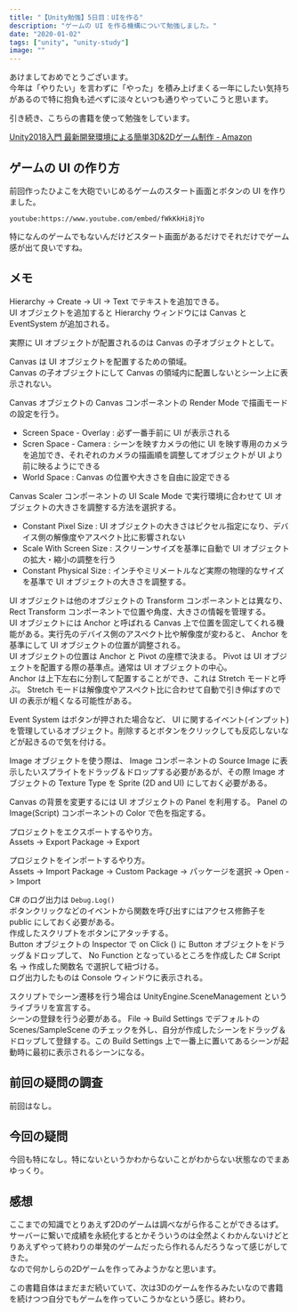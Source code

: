 ```yaml
---
title: "【Unity勉強】5日目：UIを作る"
description: "ゲームの UI を作る機構について勉強しました。"
date: "2020-01-02"
tags: ["unity", "unity-study"]
image: ""
---
```


あけましておめでとうございます。  
今年は「やりたい」を言わずに「やった」を積み上げまくる一年にしたい気持ちがあるので特に抱負も述べずに淡々といつも通りやっていこうと思います。

引き続き、こちらの書籍を使って勉強をしています。

[Unity2018入門 最新開発環境による簡単3D&2Dゲーム制作 - Amazon](https://www.amazon.co.jp/dp/4797397667)

## ゲームの UI の作り方

前回作ったひよこを大砲でいじめるゲームのスタート画面とボタンの UI を作りました。

`youtube:https://www.youtube.com/embed/fWkKkHi8jYo`

特になんのゲームでもないんだけどスタート画面があるだけでそれだけでゲーム感が出て良いですね。

## メモ

Hierarchy -> Create -> UI -> Text でテキストを追加できる。  
UI オブジェクトを追加すると Hierarchy ウィンドウには Canvas と EventSystem が追加される。

実際に UI オブジェクトが配置されるのは Canvas の子オブジェクトとして。

Canvas は UI オブジェクトを配置するための領域。  
Canvas の子オブジェクトにして Canvas の領域内に配置しないとシーン上に表示されない。

Canvas オブジェクトの Canvas コンポーネントの Render Mode で描画モードの設定を行う。

- Screen Space - Overlay : 必ず一番手前に UI が表示される
- Scren Space - Camera : シーンを映すカメラの他に UI を映す専用のカメラを追加でき、それぞれのカメラの描画順を調整してオブジェクトが UI より前に映るようにできる
- World Space : Canvas の位置や大きさを自由に設定できる

Canvas Scaler コンポーネントの UI Scale Mode で実行環境に合わせて UI オブジェクトの大きさを調整する方法を選択する。

- Constant Pixel Size : UI オブジェクトの大きさはピクセル指定になり、デバイス側の解像度やアスペクト比に影響されない
- Scale With Screen Size : スクリーンサイズを基準に自動で UI オブジェクトの拡大・縮小の調整を行う
- Constant Physical Size : インチやミリメートルなど実際の物理的なサイズを基準で UI オブジェクトの大きさを調整する。

UI オブジェクトは他のオブジェクトの Transform コンポーネントとは異なり、 Rect Transform コンポーネントで位置や角度、大きさの情報を管理する。  
UI オブジェクトには Anchor と呼ばれる Canvas 上で位置を固定してくれる機能がある。実行先のデバイス側のアスペクト比や解像度が変わると、 Anchor を基準にして UI オブジェクトの位置が調整される。  
UI オブジェクトの位置は Anchor と Pivot の座標で決まる。 Pivot は UI オブジェクトを配置する際の基準点。通常は UI オブジェクトの中心。  
Anchor は上下左右に分割して配置することができ、これは Stretch モードと呼ぶ。 Stretch モードは解像度やアスペクト比に合わせて自動で引き伸ばすので UI の表示が粗くなる可能性がある。

Event System はボタンが押された場合など、 UI に関するイベント(インプット)を管理しているオブジェクト。削除するとボタンをクリックしても反応しないなどが起きるので気を付ける。

Image オブジェクトを使う際は、 Image コンポーネントの Source Image に表示したいスプライトをドラッグ＆ドロップする必要があるが、その際 Image オブジェクトの Texture Type を Sprite (2D and UI) にしておく必要がある。

Canvas の背景を変更するには UI オブジェクトの Panel を利用する。 Panel の Image(Script) コンポーネントの Color で色を指定する。

プロジェクトをエクスポートするやり方。  
Assets -> Export Package -> Export

プロジェクトをインポートするやり方。  
Assets -> Import Package -> Custom Package -> パッケージを選択 -> Open -> Import

C# のログ出力は `Debug.Log()`  
ボタンクリックなどのイベントから関数を呼び出すにはアクセス修飾子を public にしておく必要がある。  
作成したスクリプトをボタンにアタッチする。  
Button オブジェクトの Inspector で on Click () に Button オブジェクトをドラッグ＆ドロップして、 No Function となっているところを作成した C# Script 名 -> 作成した関数名 で選択して紐づける。  
ログ出力したものは Console ウィンドウに表示される。

スクリプトでシーン遷移を行う場合は UnityEngine.SceneManagement というライブラリを宣言する。  
シーンの登録を行う必要がある。 File -> Build Settings でデフォルトの Scenes/SampleScene のチェックを外し、自分が作成したシーンをドラッグ＆ドロップして登録する。この Build Settings 上で一番上に置いてあるシーンが起動時に最初に表示されるシーンになる。

## 前回の疑問の調査

前回はなし。

## 今回の疑問

今回も特になし。特にないというかわからないことがわからない状態なのでまあゆっくり。

## 感想

ここまでの知識でとりあえず2Dのゲームは調べながら作ることができるはず。  
サーバーに繋いで成績を永続化するとかそういうのは全然よくわかんないけどとりあえずやって終わりの単発のゲームだったら作れるんだろうなって感じがしてきた。  
なので何かしらの2Dゲームを作ってみようかなと思います。

この書籍自体はまだまだ続いていて、次は3Dのゲームを作るみたいなので書籍を続けつつ自分でもゲームを作っていこうかなという感じ。終わり。
